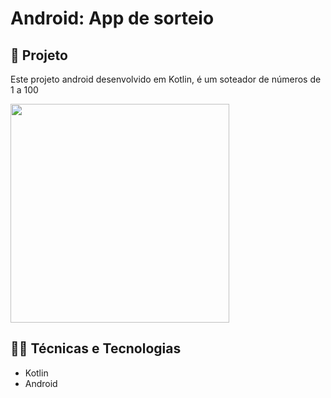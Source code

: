 ﻿# Android: App de sorteio 

## 📱 Projeto


Este projeto android desenvolvido em Kotlin, é um soteador de números de 1 a 100


<img src="https://i.imgur.com/S8Jh2JH.png](https://imgur.com/a/AlIjeJK" width="350"/>

## 🧑‍💻 Técnicas e Tecnologias

- Kotlin 
- Android 


